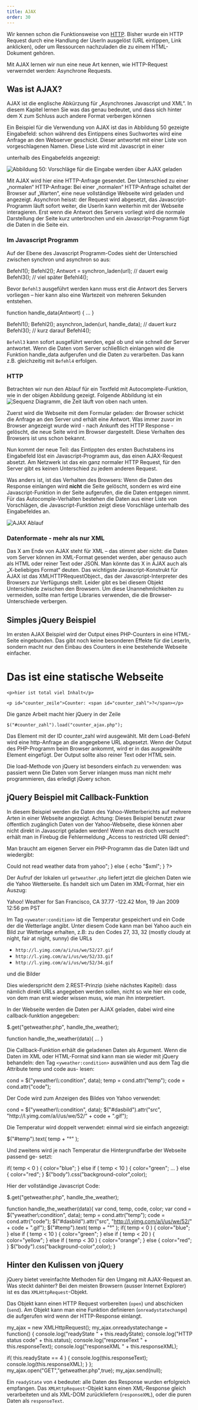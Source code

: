 ```yaml
---
title: AJAX
order: 30
---
```


Wir kennen schon die Funktionsweise von [HTTP](/http/). Bisher
wurde ein HTTP Request durch eine Handlung der UserIn ausgelöst
(URL eintippen, Link anklicken), oder um Ressourcen nachzuladen
die zu einem HTML-Dokument gehören.

Mit AJAX lernen wir nun eine neue Art kennen, wie HTTP-Request
verwerndet werden: Asynchrone Requests.


## Was ist AJAX?

AJAX ist die englische Abkürzung für „Asynchrones Javascript und XML“. In
diesem Kapitel lernen Sie was das genau bedeutet, und dass sich hinter dem X
zum Schluss  auch andere Format verbergen können

Ein Beispiel für die Verwendung von AJAX ist das in Abbildung 50 gezeigte Eingabefeld: 
schon während des Eintippens eines Suchwortes wird eine Anfrage an den Webserver 
geschickt.  Dieser antwortet mit einer Liste von vorgeschlagenen Namen.  Diese Liste 
wird mit Javascript in einer <div> unterhalb des Eingabefelds angezeigt:
 
![Abbildung 50: Vorschläge für die Eingabe werden über AJAX geladen](/images/image375.png)

Mit AJAX wird hier eine HTTP-Anfrage gesendet. Der Unterschied zu einer 
„normalen“ HTTP-Anfrage:  Bei einer „normalen“ HTTP-Anfrage schaltet der Browser auf 
„Warten“, eine neue vollständige Webseite wird geladen und angezeigt.
Asynchron heisst: der Request wird abgesetzt, das Javascript-Programm läuft sofort 
weiter, die UserIn kann weiterhin mit der Webseite interagieren. Erst wenn die Antwort 
des Servers vorliegt wird die normale Darstellung der Seite kurz unterbrochen und ein 
Javascript-Programm fügt die Daten in die Seite ein. 

### Im Javascript Programm

Auf der Ebene des Javascript Programm-Codes sieht der Unterschied zwischen 
synchron und asynchron so aus:

<javascript caption="synchron">
Befehl1();
Befehl2();
Antwort = synchron_laden(url);   // dauert ewig 
Befehl3();                      // viel später
Befehl4();
</javascript>

Bevor `Befehl3` ausgeführt werden kann muss erst die Antwort des Servers vorliegen – 
hier kann also eine Wartezeit von mehreren Sekunden entstehen. 


<javascript caption="asynchron">
function handle_data(Antwort) {  
   ... 
} 
 
Befehl1();
Befehl2();
asynchron_laden(url, handle_data);  // dauert kurz 
Befehl3();                         // kurz darauf
Befehl4();
</javascript>


`Befehl3` kann sofort ausgeführt werden, egal ob und wie schnell der Server antwortet. 
Wenn die Daten vom Server schließlich einlangen wird die Funktion handle_data 
aufgerufen und die Daten zu verarbeiten. Das kann z.B. gleichzeitig mit `Befehl4`
erfolgen.

### HTTP

Betrachten wir nun den Ablauf für ein Textfeld mit Autocomplete-Funktion,
wie in der obigen Abbildung gezeigt. Folgende Abbildung ist ein
![Sequenz Diagramm](http://de.wikipedia.org/wiki/Sequenzdiagramm), die Zeit
läuft von oben nach unten.

Zuerst wird die Webseite mit dem Formular geladen: der Browser schickt die
Anfrage an den Server und erhält eine Antwort. Was immer zuvor im Browser
angezeigt wurde wird - nach Ankunft des HTTP Response - gelöscht, die neue
Seite wird im Browser dargestellt.  Diese Verhalten des Browsers ist uns
schon bekannt.

Nun kommt der neue Teil:  das Eintippten des ersten Buchstabens ins
Eingabefeld löst ein Javascript-Programm aus, das einen AJAX-Request absetzt.
Am Netzwerk ist das ein ganz normaler HTTP Request, für den Server gibt
es keinen Unterschied zu jedem anderen Request.  

Was anders ist, ist das Verhalten des Browsers: Wenn die Daten des Response
einlangen wird **nicht** die Seite gelöscht, sondern es wird eine
Javascript-Funktion in der Seite aufgerufen, die die Daten entgegen nimmt.
Für das Autocomple-Verhalten bestehen die Daten aus einer Liste von Vorschlägen,
die Javascript-Funktion zeigt diese Vorschläge unterhalb des Eingabefeldes an.

![AJAX Ablauf](/images/ajax.png)



### Datenformate - mehr als nur XML

Das X am Ende von AJAX steht für XML – das stimmt aber nicht: die Daten vom Server 
können im XML-Format gesendet werden, aber genauso auch als HTML oder reiner 
Text oder JSON. Man könnte das X in AJAX auch als „X-beliebiges Format“ deuten.
Das wichtigste Javascript-Konstrukt für AJAX ist das XMLHTTPRequestObject., das der 
Javascript-Interpreter des Browsers zur Verfügungs stellt. Leider gibt es bei diesem 
Objekt Unterschiede zwischen den Browsern. Um diese Unannehmlichkeiten zu 
vermeiden, sollte man fertige Libraries verwenden, die die Browser-Unterschiede 
verbergen.

## Simples jQuery Beispiel

Im ersten AJAX Beispiel wird der Output eines PHP-Counters in eine HTML-Seite 
eingebunden. Das gibt noch keine besonderen Effekte für die LeserIn, sondern macht 
nur den Einbau des Counters in eine bestehende Webseite einfacher.

<htmlcode caption="Counter einbinden mit Javascript">
  <html>
  <head>
    <title>AJAX counter</title>
    <script src="jquery.js"></script>
    <script> 
    $(document).ready(function(){ 
        $("p#counter_zeile").show();
        $("#counter_zahl").load("counter_ajax.php");
    });
    </script>
    <style>
        p#counter_zeile { display: none; }
    </style>
  </head>
  <body>
    <h1>Das ist eine statische Webseite</h1>

    <p>hier ist total viel Inhalt</p>

    <p id="counter_zeile">Counter: <span id="counter_zahl">?</span></p>
  </body>
  </html>
</htmlcode>

Die ganze Arbeit macht hier jQuery in der Zeile

`$("#counter_zahl").load("counter_ajax.php");`

Das Element mit der ID counter_zahl wird ausgewählt. Mit dem Load-Befehl wird eine 
http-Anfrage an die angegebene URL abgesetzt. Wenn der Output des PHP-Programm 
beim Browser ankommt, wird er in das ausgewählte Element eingefügt. Der Output 
sollte also reiner Text oder HTML sein.

Die load-Methode von jQuery ist besonders einfach zu verwenden: was passiert wenn 
Die Daten vom Server inlangen muss man nicht mehr programmieren, das erledigt 
jQuery schon.

## jQuery Beispiel mit Callback-Funktion

In diesem Beispiel werden die Daten des Yahoo-Wetterberichts auf mehrere Arten in 
einer Webseite angezeigt. Achtung: Dieses Beispiel benutzt zwar öffentlich zugänglich 
Daten von der Yahoo-Webseite, diese können aber nicht direkt in Javascript geladen 
werden! Wenn man es doch versucht erhält man in Firebug die Fehlermeldung „Access to restricted URI denied“:
 
Man braucht am eigenen Server ein PHP-Programm das die Daten lädt und wiedergibt:

<php caption="backend um von yahoo den Wetterbericht zu laden">
  <?php 
    // Datei getweather.php
    header ("content-type: text/xml");
    $url = "http://weather.yahooapis.com/forecastrss?w=2502265&u=c";
    $xml=file_get_contents( $url );
    if ( $xml == false ) {
        echo "<error>Could not read weather data from yahoo</error>";
    } else {
        echo "$xml";
    }
  ?>
</php>

Der Aufruf der lokalen url `getweather.php` liefert jetzt die gleichen Daten wie die Yahoo 
Wetterseite. Es handelt sich um Daten im XML-Format, hier ein Auszug:

<xml caption="Yahoo Wetterbericht als XML">
  <?xml version="1.0" encoding="UTF-8" standalone="yes" ?>
  <rss version="2.0" xmlns:yweather="http://xml.weather.yahoo.com/ns/rss/1.0"  
                     xmlns:geo="http://www.w3.org/2003/01/geo/wgs84_pos#">
  <channel>
  <description>Yahoo! Weather for San Francisco, CA</description>
  <geo:lat>37.77</geo:lat>
  <geo:long>-122.42</geo:long>
  <pubDate>Mon, 19 Jan 2009 12:56 pm PST</pubDate>
  <yweather:condition  text="Fair"  code="34"  temp="17"  />
  </rss>
<!-- api3.weather.ac4.yahoo.com uncompressed Mon Jan 19 13:23:31 PST 2009 -->
</xml>

Im Tag `<yweater:condition>` ist die Temperatur gespeichert und ein Code der die 
Wetterlage angibt. Unter diesem Code kann man bei Yahoo auch ein Bild zur Wetterlage 
erhalten, z.B: zu den Codes 27, 33, 32 (mostly cloudy at night, fair at night, sunny) die 
URLs

* `http://l.yimg.com/a/i/us/we/52/27.gif`  
* `http://l.yimg.com/a/i/us/we/52/33.gif`  
* `http://l.yimg.com/a/i/us/we/52/34.gif`

und die Bilder

Dies wiederspricht dem 2.REST-Prinzip (siehe nächstes Kapitel): dass nämlich direkt 
URLs angegeben werden sollen, nicht so wie hier ein code, von dem man erst wieder 
wissen muss, wie man ihn interpretiert.

In der Webseite werden die Daten per AJAX geladen, dabei wird eine callback-funktion angegeben:

<javascript>
$.get("getweather.php", handle_the_weather);

function handle_the_weather(data){
   ...
}
</javascript>

Die Callback-Funktion erhält die geladenen Daten als Argument. Wenn die Daten im 
XML oder HTML-Format sind kann man sie wieder mit jQuery behandeln: den Tag 
`<yweather:condition>` auswählen und aus dem Tag die Attribute temp und code aus-
lesen:

<javascript>
  cond =  $("yweather\\:condition", data);
  temp = cond.attr("temp");
  code = cond.attr("code");
</javascript>

Der Code wird zum Anzeigen des Bildes von Yahoo verwendet:

<javascript>
  cond =  $("yweather\\:condition", data);
  $("#dasbild").attr("src", "http://l.yimg.com/a/i/us/we/52/" + code + ".gif");
</javascript>

Die Temperatur wird doppelt verwendet: einmal wird sie einfach angezeigt:

<javascript>
  $("#temp").text( temp + "°" );
</javascript>

  Und zweitens wird je nach Temperatur die Hintergrundfarbe der Webseite passend ge-
  setzt:

<javascript>
  if( temp < 0 ) {
      color="blue";
  } else if ( temp < 10 ) {
      color="green";
  …
  } else {
      color="red";
  }
  $("body").css("background-color",color);
</javascript>

Hier der vollständige Javascript Code:


<javascript>
  $.get("getweather.php", handle_the_weather);

  function handle_the_weather(data){
      var cond, temp, code, color;
      var cond =  $("yweather\\:condition", data);
      temp = cond.attr("temp");
      code = cond.attr("code");
      $("#dasbild").attr("src", "http://l.yimg.com/a/i/us/we/52/" + code + 
  ".gif");
      $("#temp").text( temp + "°" );
      if( temp < 0 ) {
          color="blue";
      } else if ( temp < 10 ) {
          color="green";
      } else if ( temp < 20 ) {
          color="yellow";
      } else if ( temp < 30 ) {
          color="orange";
      } else {
          color="red";
      }
      $("body").css("background-color",color);
  }
</javascript>


## Hinter den Kulissen von jQuery

jQuery bietet vereinfachte Methoden für den Umgang mit AJAX-Request an.
Was steckt dahinter?  Bei den meisten Browsern (ausser Internet Explorer)
ist es das `XMLHttpRequest`-Objekt.

Das Objekt kann einen HTTP Request vorbereiten (`open`) und abschicken
(`send`).  Am Objekt kann man eine Funktion definieren (`onreadystatechange`)
die aufgerufen wird wenn der HTTP-Response einlangt.

<javascript caption="Verwendung des XMLHttpRequest">
my_ajax = new XMLHttpRequest();
my_ajax.onreadystatechange = function() {
  console.log("readyState "      + this.readyState);
  console.log("HTTP status code" + this.status);
  console.log("responseText "    + this.responseText);
  console.log("responseXML "     + this.responseXML);

  if( this.readyState == 4 ) {
    console.log(this.responseText);
    console.log(this.responseXML);
  }
};
my_ajax.open("GET","getweather.php",true);
my_ajax.send(null);
</javascript>

Ein `readyState` von `4` bedeutet: alle Daten des Response wurden erfolgreich
empfangen.  Das `XMLHttpRequest`-Objekt kann einen XML-Response gleich
verarbeiteten und als XML-DOM zurückliefern (`responseXML`), oder die
puren Daten als `responseText`.

